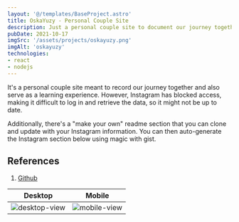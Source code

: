 ```yaml
---
layout: '@/templates/BaseProject.astro'
title: OskaYuzy - Personal Couple Site
description: Just a personal couple site to document our journey together.
pubDate: 2021-10-17
imgSrc: '/assets/projects/oskayuzy.png'
imgAlt: 'oskayuzy'
technologies:
- react
- nodejs
---
```


It's a personal couple site meant to record our journey together and also serve as a learning experience. However, Instagram has blocked access, making it difficult to log in and retrieve the data, so it might not be up to date.

Additionally, there's a "make your own" readme section that you can clone and update with your Instagram information. You can then auto-generate the Instagram section below using magic with gist.

## References 

1. <a href="https://github.com/Oskang09/oskayuzy" target="_blank">Github</a>

| Desktop | Mobile | 
| :--: | :--: |
| ![desktop-view](/assets/projects/oskayuzy-desktop.jpg) | ![mobile-view](/assets/projects/oskayuzy-mobile.jpg) |